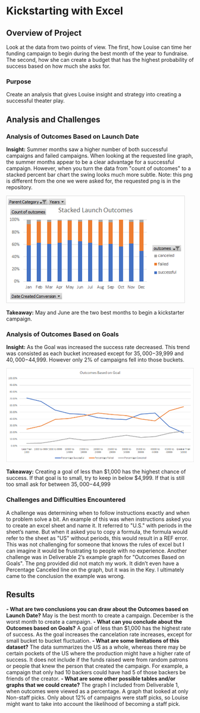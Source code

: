 # Kickstarting with Excel

## Overview of Project
Look at the data from two points of view. The first, how Louise can time her funding campaign to begin during the best month of the year to fundraise. The second, how she can create a budget that has the highest probability of success based on how much she asks for.
### Purpose
Create an analysis that gives Louise insight and strategy into creating a successful theater play.
## Analysis and Challenges
### Analysis of Outcomes Based on Launch Date
**Insight:** Summer months saw a higher number of both successful campaigns and failed campaigns. When looking at the requested line graph, the summer months appear to be a clear advantage for a successful campaign. However, when you turn the data from "count of outcomes" to a stacked percent bar chart the swing looks much more subtle. Note: this png is different from the one we were asked for, the requested png is in the repository.

![stacked_launch_outcomes](https://github.com/charlieburd/kickstarter-analysis/blob/master/stacked_launch_outcomes.png)

**Takeaway:** May and June are the two best months to begin a kickstarter campaign. 
### Analysis of Outcomes Based on Goals
**Insight:** As the Goal was increased the success rate decreased. This trend was consisted as each bucket increased except for $35,000-$39,999 and $40,000-$44,999. However only 2% of campaigns fell into those buckets.

![stacked_launch_outcomes](https://github.com/charlieburd/kickstarter-analysis/blob/master/Outcomes_vs_Goals.png)

**Takeaway:** Creating a goal of less than $1,000 has the highest chance of success. If that goal is to small, try to keep in below $4,999. If that is still too small ask for between $35,000-$44,999
### Challenges and Difficulties Encountered
A challenge was determining when to follow instructions exactly and when to problem solve a bit. An example of this was when instructions asked you to create an excel sheet and name it. It referred to "U.S." with periods in the sheet’s name. But when it asked you to copy a formula, the formula would refer to the sheet as "US" without periods, this would result in a REF error. This was not challenging for someone that knows the rules of excel but I can imagine it would be frustrating to people with no experience.
Another challenge was in Deliverable 2’s example graph for "Outcomes Based on Goals". The png provided did not match my work. It didn’t even have a Percentage Canceled line on the graph, but it was in the Key. I ultimately came to the conclusion the example was wrong.
## Results
**- What are two conclusions you can draw about the Outcomes based on Launch Date?**
May is the best month to create a campaign. December is the worst month to create a campaign.
**- What can you conclude about the Outcomes based on Goals?**
A goal of less than $1,000 has the highest rate of success. As the goal increases the cancelation rate increases, except for small bucket to bucket fluctuation.
**- What are some limitations of this dataset?**
The data summarizes the US as a whole, whereas there may be certain pockets of the US where the production might have a higher rate of success. It does not include if the funds raised were from random patrons or people that knew the person that created the campaign. For example, a campaign that only had 10 backers could have had 5 of those backers be friends of the creator.
**- What are some other possible tables and/or graphs that we could create?**
The graph I included from Deliverable 1, when outcomes were viewed as a percentage. A graph that looked at only Non-staff picks. Only about 12% of campaigns were staff picks, so Louise might want to take into account the likelihood of becoming a staff pick.
